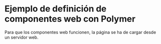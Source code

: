 
# Ejemplo de definición de componentes web con Polymer

Para que los componentes web funcionen, la página se ha de cargar desde un servidor web.

